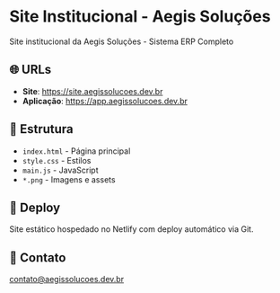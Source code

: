 # Site Institucional - Aegis Soluções

Site institucional da Aegis Soluções - Sistema ERP Completo

## 🌐 URLs
- **Site**: https://site.aegissolucoes.dev.br
- **Aplicação**: https://app.aegissolucoes.dev.br

## 📁 Estrutura
- `index.html` - Página principal
- `style.css` - Estilos
- `main.js` - JavaScript
- `*.png` - Imagens e assets

## 🚀 Deploy
Site estático hospedado no Netlify com deploy automático via Git.

## 📧 Contato
contato@aegissolucoes.dev.br